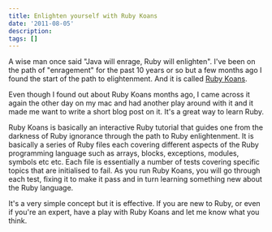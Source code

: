 ```yaml
---
title: Enlighten yourself with Ruby Koans
date: '2011-08-05'
description:
tags: []
---
```


A wise man once said "Java will enrage, Ruby will enlighten". I've been on the path of "enragement" for the past 10 years or so but a few months ago I found the start of the path to elightenment. And it is called [Ruby Koans][1].

Even though I found out about Ruby Koans months ago, I came across it again the other day on my mac and had another play around with it and it made me want to write a short blog post on it. It's a great way to learn Ruby.

Ruby Koans is basically an interactive Ruby tutorial that guides one from the darkness of Ruby ignorance through the path to Ruby enlightenment. It is basically a series of Ruby files each covering different aspects of the Ruby programming language such as arrays, blocks, exceptions, modules, symbols etc etc.  Each file is essentially a number of tests covering specific topics that are initialised to fail. As you run Ruby Koans, you will go through each test, fixing it to make it pass and in turn learning something new about the Ruby language.

It's a very simple concept but it is effective. If you are new to Ruby, or even if you're an expert, have a play with Ruby Koans and let me know what you think.

[1]: http://rubykoans.com/ "Ruby Koans"